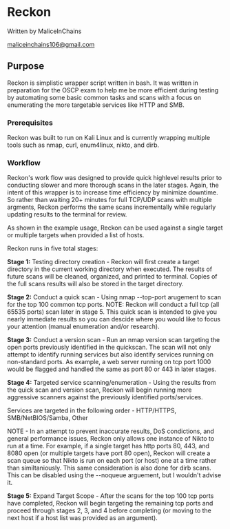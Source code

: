 # Reckon
Written by MaliceInChains

maliceinchains106@gmail.com

## Purpose
Reckon is simplistic wrapper script written in bash. It was written in preparation for the OSCP exam to help me be more efficient during testing by automating some basic common tasks and scans with a focus on enumerating the more targetable services like HTTP and SMB. 

### Prerequisites
Reckon was built to run on Kali Linux and is currently wrapping multiple tools such as nmap, curl, enum4linux, nikto, and dirb.  

### Workflow
Reckon's work flow was designed to provide quick highlevel results prior to conducting slower and more thorough scans in the later stages. Again, the intent of this wrapper is to increase time efficiency by minimize downtime. So rather than waiting 20+ minutes for full TCP/UDP scans with multiple argments, Reckon performs the same scans incrementally while regularly updating results to the terminal for review.

As shown in the example usage, Reckon can be used against a single target or multiple targets when provided a list of hosts. 

Reckon runs in five total stages:

<b>Stage 1:</b> Testing directory creation - Reckon will first create a target directory in the current working directory when executed. The results of future scans will be cleaned, organized, and printed to terminal. Copies of the full scans results will also be stored in the target directory.

<b>Stage 2:</b> Conduct a quick scan - Using nmap --top-port arugement to scan for the top 100 common tcp ports. NOTE: Reckon will conduct a full tcp (all 65535 ports) scan later in stage 5. This quick scan is intended to give you nearly immediate results so you can descide where you would like to focus your attention (manual enumeration and/or research).

<b>Stage 3:</b> Conduct a version scan - Run an nmap version scan targeting the open ports previously identified in the quickscan. The scan will not only attempt to identify running services but also identify services running on non-standard ports. As example, a web server running on tcp port 1000 would be flagged and handled the same as port 80 or 443 in later stages.

<b>Stage 4:</b> Targeted service scanning/enumeration - Using the results from the quick scan and version scan, Reckon will begin running more aggressive scanners against the previously identified ports/services.

Services are targeted in the following order - HTTP/HTTPS, SMB/NetBIOS/Samba, Other

NOTE - In an attempt to prevent inaccurate results, DoS condictions, and general performance issues, Reckon only allows one instance of Nikto to run at a time. For example, if a single target has http ports 80, 443, and 8080 open (or multiple targets have port 80 open), Reckon will create a scan queue so that Nikto is run on each port (or host) one at a time rather than similtaniously. This same consideration is also done for dirb scans. This can be disabled using the --noqueue arguement, but I wouldn't advise it.

<b>Stage 5:</b> Expand Target Scope - After the scans for the top 100 tcp ports have completed, Reckon will begin targeting the remaining tcp ports and proceed through stages 2, 3, and 4 before completing (or moving to the next host if a host list was provided as an argument).
